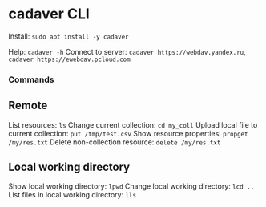 # cadaver CLI

Install: `sudo apt install -y cadaver`

Help: `cadaver -h`
Connect to server: `cadaver https://webdav.yandex.ru`, `cadaver https://ewebdav.pcloud.com`

### Commands

## Remote
List resources: `ls`
Change current collection: `cd my_coll`
Upload local file to current collection: `put /tmp/test.csv`
Show resource properties: `propget /my/res.txt`
Delete non-collection resource: `delete /my/res.txt`

## Local working directory
Show local working directory: `lpwd`
Change local working directory: `lcd ..`
List files in local working directory: `lls`
